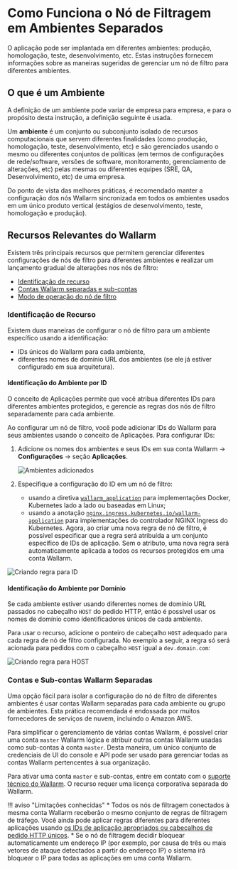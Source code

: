 # Como Funciona o Nó de Filtragem em Ambientes Separados

O aplicação pode ser implantada em diferentes ambientes: produção, homologação, teste, desenvolvimento, etc. Estas instruções fornecem informações sobre as maneiras sugeridas de gerenciar um nó de filtro para diferentes ambientes.

## O que é um Ambiente
A definição de um ambiente pode variar de empresa para empresa, e para o propósito desta instrução, a definição seguinte é usada.

Um **ambiente** é um conjunto ou subconjunto isolado de recursos computacionais que servem diferentes finalidades (como produção, homologação, teste, desenvolvimento, etc) e são gerenciados usando o mesmo ou diferentes conjuntos de políticas (em termos de configurações de rede/software, versões de software, monitoramento, gerenciamento de alterações, etc) pelas mesmas ou diferentes equipes (SRE, QA, Desenvolvimento, etc) de uma empresa.

Do ponto de vista das melhores práticas, é recomendado manter a configuração dos nós Wallarm sincronizada em todos os ambientes usados em um único produto vertical (estágios de desenvolvimento, teste, homologação e produção).

## Recursos Relevantes do Wallarm

Existem três principais recursos que permitem gerenciar diferentes configurações de nós de filtro para diferentes ambientes e realizar um lançamento gradual de alterações nos nós de filtro:

* [Identificação de recurso](#resource-identification)
* [Contas Wallarm separadas e sub-contas](#separate-wallarm-accounts-and-sub-accounts)
* [Modo de operação do nó de filtro](../../configure-wallarm-mode.md)

### Identificação de Recurso

Existem duas maneiras de configurar o nó de filtro para um ambiente específico usando a identificação:

* IDs únicos do Wallarm para cada ambiente,
* diferentes nomes de domínio URL dos ambientes (se ele já estiver configurado em sua arquitetura).

#### Identificação do Ambiente por ID

O conceito de Aplicações permite que você atribua diferentes IDs para diferentes ambientes protegidos, e gerencie as regras dos nós de filtro separadamente para cada ambiente.

Ao configurar um nó de filtro, você pode adicionar IDs do Wallarm para seus ambientes usando o conceito de Aplicações. Para configurar IDs:

1. Adicione os nomes dos ambientes e seus IDs em sua conta Wallarm → **Configurações** → seção **Aplicações**.

    ![Ambientes adicionados](../../../images/admin-guides/configuration-guides/waf-in-separate-environments/added-applications.png)
2. Especifique a configuração do ID em um nó de filtro:

    * usando a diretiva [`wallarm_application`](../../configure-parameters-en.md#wallarm_application) para implementações Docker, Kubernetes lado a lado ou baseadas em Linux;
    * usando a anotação [`nginx.ingress.kubernetes.io/wallarm-application`](../../configure-kubernetes-en.md#ingress-annotations) para implementações do controlador NGINX Ingress do Kubernetes. Agora, ao criar uma nova regra de nó de filtro, é possível especificar que a regra será atribuída a um conjunto específico de IDs de aplicação. Sem o atributo, uma nova regra será automaticamente aplicada a todos os recursos protegidos em uma conta Wallarm.

![Criando regra para ID](../../../images/admin-guides/configuration-guides/waf-in-separate-environments/create-rule-for-id.png)

#### Identificação do Ambiente por Domínio

Se cada ambiente estiver usando diferentes nomes de domínio URL passados no cabeçalho `HOST` do pedido HTTP, então é possível usar os nomes de domínio como identificadores únicos de cada ambiente.

Para usar o recurso, adicione o ponteiro de cabeçalho `HOST` adequado para cada regra de nó de filtro configurada. No exemplo a seguir, a regra só será acionada para pedidos com o cabeçalho `HOST` igual a `dev.domain.com`:

![Criando regra para HOST](../../../images/admin-guides/configuration-guides/waf-in-separate-environments/create-rule-for-host.png)

### Contas e Sub-contas Wallarm Separadas

Uma opção fácil para isolar a configuração do nó de filtro de diferentes ambientes é usar contas Wallarm separadas para cada ambiente ou grupo de ambientes. Esta prática recomendada é endossada por muitos fornecedores de serviços de nuvem, incluindo o Amazon AWS.

Para simplificar o gerenciamento de várias contas Wallarm, é possível criar uma conta `master` Wallarm lógica e atribuir outras contas Wallarm usadas como sub-contas à conta `master`. Desta maneira, um único conjunto de credenciais de UI do console e API pode ser usado para gerenciar todas as contas Wallarm pertencentes à sua organização.

Para ativar uma conta `master` e sub-contas, entre em contato com o [suporte técnico do Wallarm](mailto:support@wallarm.com). O recurso requer uma licença corporativa separada do Wallarm.

!!! aviso "Limitações conhecidas"
    * Todos os nós de filtragem conectados à mesma conta Wallarm receberão o mesmo conjunto de regras de filtragem de tráfego. Você ainda pode aplicar regras diferentes para diferentes aplicações usando [os IDs de aplicação apropriados ou cabeçalhos de pedido HTTP únicos](#resource-identification).
    * Se o nó de filtragem decidir bloquear automaticamente um endereço IP (por exemplo, por causa de três ou mais vetores de ataque detectados a partir do endereço IP) o sistema irá bloquear o IP para todas as aplicações em uma conta Wallarm.